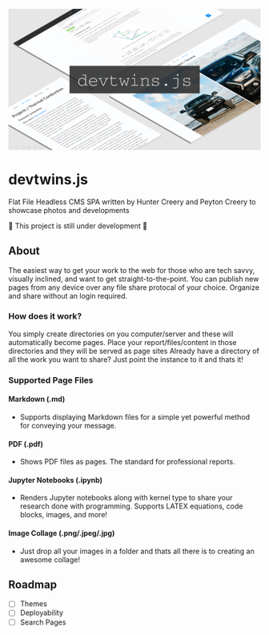 
![Banner](/doc/banner3.png)


# devtwins.js
Flat File Headless CMS SPA written by Hunter Creery and Peyton Creery to showcase photos and developments

:construction: This project is still under development :construction:


## About
The easiest way to get your work to the web for those who are tech savvy, visually inclined, and want to get straight-to-the-point.
You can publish new pages from any device over any file share protocal of your choice. Organize and share without an login required.

### How does it work?

You simply create directories on you computer/server and these will automatically become pages. Place your report/files/content in those directories and they will be served as page sites
Already have a directory of all the work you want to share? Just point the instance to it and thats it!

### Supported Page Files

#### Markdown (.md)
- Supports displaying Markdown files for a simple yet powerful method for conveying your message.

#### PDF (.pdf)
- Shows PDF files as pages. The standard for professional reports.

#### Jupyter Notebooks (.ipynb)
- Renders Jupyter notebooks along with kernel type to share your research done with programming.
Supports LATEX equations, code blocks, images, and more!

#### Image Collage (.png/.jpeg/.jpg)
- Just drop all your images in a folder and thats all there is to creating an awesome collage!

## Roadmap

- [ ] Themes
- [ ] Deployability
- [ ] Search Pages
